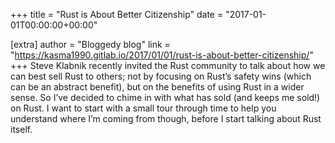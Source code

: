 +++
title = "Rust is About Better Citizenship"
date = "2017-01-01T00:00:00+00:00"

[extra]
author = "Bloggedy blog"
link = "https://kasma1990.gitlab.io/2017/01/01/rust-is-about-better-citizenship/"
+++
Steve Klabnik recently invited the Rust community to talk about how we can best sell Rust to others; not by focusing on Rust&rsquo;s safety wins (which can be an abstract benefit), but on the benefits of using Rust in a wider sense. So I&rsquo;ve decided to chime in with what has sold (and keeps me sold!) on Rust. I want to start with a small tour through time to help you understand where I&rsquo;m coming from though, before I start talking about Rust itself.